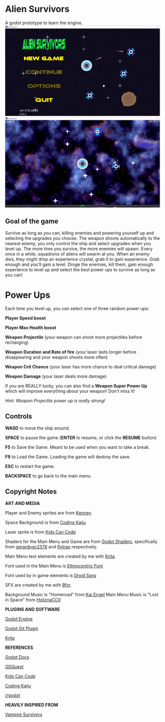 # Alien Survivors
A godot prototype to learn the engine.
![Alien Survivor v0.92-alpha Main Menu](/img/AlienSurvivors_v092_mainmenu.png)
![Alien Survivor v0.92-alpha Game screenshot](/img/AlienSurvivors_v092_Game.jpg)

## Goal of the game
Survive as long as you can, killing enemies and powering yourself up and selecting the upgrades you choose.
The weapon shoots automatically to the nearest enemy, you only control the ship and select upgrades when you level up. 
The more time you survive, the more enemies will spawn. Every once in a while, squadrons of aliens will swarm at you.
When an enemy dies, they might drop an experience crystal, grab it to gain experience. Grab enough and you'll gain a level.
Droge the enemies, kill them, gain enough experience to level up and select the best power ups to survive as long as you can!

# Power Ups
Each time you level up, you can select one of three random power ups:

**Player Speed boost**

**Player Max Health boost**

**Weapon Projectile** (your weapon can shoot more projectiles before recharging) 

**Weapon Duration and Rate of fire** (your laser lasts longer before disappearing and your weapon shoots more often)

**Weapon Crit Chance** (your laser has more chance to deal critical damage)

**Weapon Damage** (your laser deals more damage)

If you are REALLY lucky, you can also find a **Weapon Super Power Up** which will improve everything about your weapon! Don't miss it!

*Hint: Weapon Projectile power up is really strong!*

## Controls
**WASD** to move the ship around.

**SPACE** to pause the game (**ENTER** to resume, or click the **RESUME** button)

**F5** to Save the Game. Meant to be used when you want to take a break.

**F9** to Load the Game. Loading the game will destroy the save.

**ESC** to restart the game.

**BACKSPACE** to go back to the main menu.


## Copyright Notes

**ART AND MEDIA**

Player and Enemy sprites are from [Kenney](https://kenney.itch.io/).

Space Background is from [Coding Kaiju](https://www.codingkaiju.com)

Laser sprite is from [Kids Can Code](https://kidscancode.org)

Shaders for the Main Menu and Game are from [Godot Shaders](https://godotshaders.com/), specifically from [gerardogc2378](https://godotshaders.com/author/gerardogc2378/) and [flytrap](https://godotshaders.com/author/flytrap/) respectively.

Main Menu text elements are created by me with [Krita](https://krita.org/en/).

Font used in the Main Menu is [Ethnocentric Font](https://www.dafont.com/ethnocentric.font)

Font used by in game elements is [Droid Sans](https://fonts.adobe.com/fonts/droid-sans)

SFX are created by me with [Bfxr](https://www.bfxr.net/).

Background Music is "Homeroad" from [Kai Engel](https://freemusicarchive.org/music/Kai_Engel/Satin_1564/Kai_Engel_-_Satin_-_09_Homeroad/) 
Main Menu Music is "Lost in Space" from [HoliznaCC0](https://freemusicarchive.org/music/holiznacc0/lost/lost-in-space-1/)

**PLUGINS AND SOFTWARE**

[Godot Engine](https://godotengine.org/)

[Godot Git Plugin](https://github.com/godotengine/godot-git-plugin/releases)

[Krita](https://krita.org/en/)

**REFERENCES**

[Godot Docs](https://docs.godotengine.org/en/stable/)

[GDQuest](https://gdquest.mavenseed.com/)

[Kids Can Code](https://kidscancode.org)

[Coding Kaiju](https://www.codingkaiju.com)

[r/godot](https://old.reddit.com/r/godot/)

**HEAVILY INSPIRED FROM**

[Vampire Survivors](https://store.steampowered.com/app/1794680/Vampire_Survivors/)


